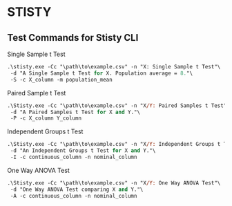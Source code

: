 # STISTY

## Test Commands for Stisty CLI

Single Sample t Test

```ps
.\stisty.exe -Cc "\path\to\example.csv" -n "X: Single Sample t Test"\
 -d "A Single Sample t Test for X. Population average = 8."\
 -S -c X_column -m population_mean
```

Paired Sample t Test

```ps
.\Stisty.exe -Cc "\path\to\example.csv" -n "X/Y: Paired Samples t Test"\
 -d "A Paired Samples t Test for X and Y."\
 -P -c X_column Y_column
```

Independent Groups t Test

```ps
.\Stisty.exe -Cc "\path\to\example.csv" -n "X/Y: Independent Groups t Test"\
 -d "An Independent Groups t Test for X and Y."\
 -I -c continuous_column -n nominal_column
```

One Way ANOVA Test

```ps
.\Stisty.exe -Cc "\path\to\example.csv" -n "X/Y: One Way ANOVA Test"\
 -d "One Way ANOVA Test comparing X and Y."\
 -A -c continuous_column -n nominal_column
```
